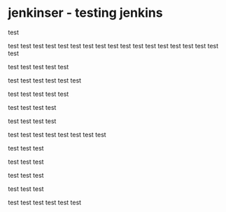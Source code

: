 # jenkinser - testing jenkins

test

test
test
test
test
test
test
test
test
test
test
test
test
test
test
test
test
test
test

test
test
test
test
test

test
test
test
test
test
test

test
test
test
test
test

test
test
test
test

test
test
test
test

test
test
test
test
test
test
test
test

test
test
test

test
test
test

test
test
test

test
test
test

test
test
test
test
test
test
